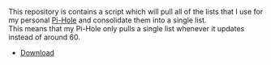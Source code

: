 This repository is contains a script which will pull all of the lists that I use 
for my personal [Pi-Hole](https://pi-hole.net) and consolidate them into a single 
list.  
This means that my Pi-Hole only pulls a single list whenever it updates instead of
around 60.  

* [Download](https://raw.githubusercontent.com/rblaine95/pihole-lists/blocklist/blocklist)

